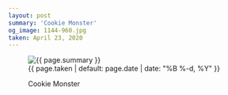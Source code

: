 ```yaml
---
layout: post
summary: 'Cookie Monster'
og_image: 1144-960.jpg
taken: April 23, 2020
---
```


<figure class="post" data-src="{{ site.assets_url }}/{{ page.og_image }}">
<img alt="{{ page.summary }}" sizes="(min-width: 700px) 50vw, calc(100vw - 2rem)" src="{{ site.assets_url }}/1144-480.jpg" srcset="{{ site.assets_url }}/1144-240.jpg 240w, {{ site.assets_url }}/1144-480.jpg 480w, {{ site.assets_url }}/1144-720.jpg 720w, {{ site.assets_url }}/1144-960.jpg 960w"/>
<figcaption>
<time>{{ page.taken | default: page.date | date: "%B %-d, %Y" }}</time>
<p>Cookie Monster</p>
</figcaption>
</figure>
